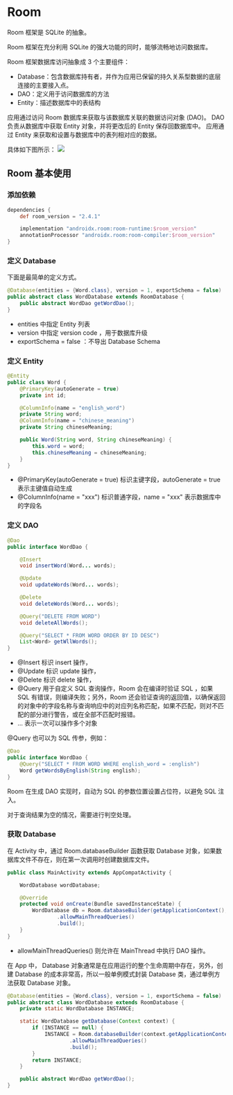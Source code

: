 # Room

Room 框架是 SQLite 的抽象。

Room 框架在充分利用 SQLite 的强大功能的同时，能够流畅地访问数据库。

Room 框架数据库访问抽象成 3 个主要组件：
- Database：包含数据库持有者，并作为应用已保留的持久关系型数据的底层连接的主要接入点。
- DAO：定义用于访问数据库的方法
- Entity：描述数据库中的表结构

应用通过访问 Room 数据库来获取与该数据库关联的数据访问对象 (DAO)。
DAO 负责从数据库中获取 Entity 对象，并将更改后的 Entity 保存回数据库中。
应用通过 Entity 来获取和设置与数据库中的表列相对应的数据。

具体如下图所示：
![](https://developer.android.com/images/training/data-storage/room_architecture.png)

## Room 基本使用

### 添加依赖

```groovy
dependencies {
    def room_version = "2.4.1"

    implementation "androidx.room:room-runtime:$room_version"
    annotationProcessor "androidx.room:room-compiler:$room_version"
}
```

### 定义 Database

下面是最简单的定义方式。

```java
@Database(entities = {Word.class}, version = 1, exportSchema = false)
public abstract class WordDatabase extends RoomDatabase {
    public abstract WordDao getWordDao();
}
```
- entities 中指定 Entity 列表
- version 中指定 version code ，用于数据库升级
- exportSchema = false ：不导出 Database Schema

### 定义 Entity

```java
@Entity
public class Word {
    @PrimaryKey(autoGenerate = true)
    private int id;

    @ColumnInfo(name = "english_word")
    private String word;
    @ColumnInfo(name = "chinese_meaning")
    private String chineseMeaning;

    public Word(String word, String chineseMeaning) {
        this.word = word;
        this.chineseMeaning = chineseMeaning;
    }
}
```
- @PrimaryKey(autoGenerate = true) 标识主键字段，autoGenerate = true 表示主键值自动生成
- @ColumnInfo(name = "xxx") 标识普通字段，name = "xxx" 表示数据库中的字段名

### 定义 DAO

```java
@Dao
public interface WordDao {

    @Insert
    void insertWord(Word... words);

    @Update
    void updateWords(Word... words);

    @Delete
    void deleteWords(Word... words);

    @Query("DELETE FROM WORD")
    void deleteAllWords();

    @Query("SELECT * FROM WORD ORDER BY ID DESC")
    List<Word> getWllWords();
}
```
- @Insert 标识 insert 操作，
- @Update 标识 update 操作，
- @Delete 标识 delete 操作，
- @Query 用于自定义 SQL 查询操作，Room 会在编译时验证 SQL ，如果 SQL 有错误，则编译失败；另外，Room 还会验证查询的返回值，以确保返回的对象中的字段名称与查询响应中的对应列名称匹配，如果不匹配，则对不匹配的部分进行警告，或在全部不匹配时报错。
- ... 表示一次可以操作多个对象

@Query 也可以为 SQL 传参，例如：
```java
@Dao
public interface WordDao {
    @Query("SELECT * FROM WORD WHERE english_word = :english")
    Word getWordsByEnglish(String english);
}
```
Room 在生成 DAO 实现时，自动为 SQL 的参数位置设置占位符，以避免 SQL 注入。

对于查询结果为空的情况，需要进行判空处理。

### 获取 Database

在 Activity 中，通过 Room.databaseBuilder 函数获取 Database 对象，如果数据库文件不存在，则在第一次调用时创建数据库文件。

```java
public class MainActivity extends AppCompatActivity {

    WordDatabase wordDatabase;

    @Override
    protected void onCreate(Bundle savedInstanceState) {
        WordDatabase db = Room.databaseBuilder(getApplicationContext(), WordDatabase.class, "word_database")
                .allowMainThreadQueries()
                .build();
    }
}
```
- allowMainThreadQueries() 则允许在 MainThread 中执行 DAO 操作。

在 App 中， Database 对象通常是在应用运行的整个生命周期中存在，另外，创建 Database 的成本非常高，所以一般单例模式封装 Database 类，通过单例方法获取 Database 对象。

```java
@Database(entities = {Word.class}, version = 1, exportSchema = false)
public abstract class WordDatabase extends RoomDatabase {
    private static WordDatabase INSTANCE;

    static WordDatabase getDatabase(Context context) {
        if (INSTANCE == null) {
            INSTANCE = Room.databaseBuilder(context.getApplicationContext(), WordDatabase.class, "word_database")
                    .allowMainThreadQueries()
                    .build();
        }
        return INSTANCE;
    }

    public abstract WordDao getWordDao();
}
```
